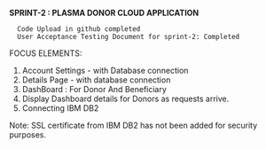 **SPRINT-2 : PLASMA DONOR CLOUD APPLICATION**

      Code Upload in github completed
      User Acceptance Testing Document for sprint-2: Completed

FOCUS ELEMENTS: 

1. Account Settings - with Database connection
2. Details Page - with database connection
3. DashBoard : For Donor And Beneficiary 
4. Display Dashboard details for Donors as requests arrive.
5. Connecting IBM DB2 

Note: SSL certificate from IBM DB2 has not been added for security purposes.
